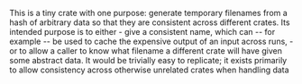 This is a tiny crate with one purpose:
generate temporary filenames
from a hash of arbitrary data
so that they are consistent across different crates.
Its intended purpose is to either
	- give a consistent name, which can -- for example -- be used to cache the expensive output of an input across runs,
	- or to allow a caller to know what filename a different crate will have given some abstract data.
It would be trivially easy to replicate; it exists primarily to allow consistency across
otherwise unrelated crates when handling data
